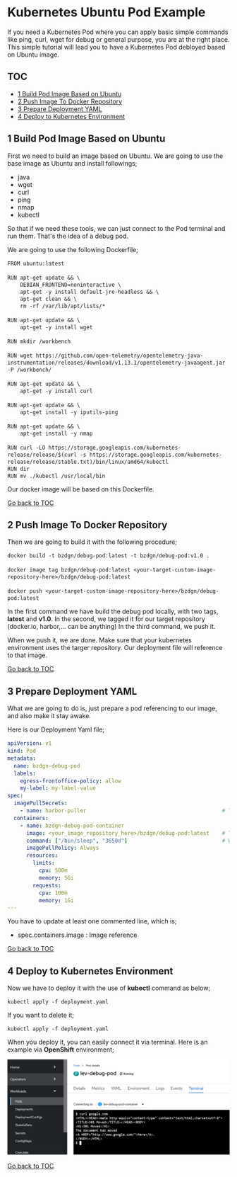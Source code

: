 Kubernetes Ubuntu Pod Example
=============================
If you need a Kubernetes Pod where you can apply basic simple commands like ping, curl, wget for debug or general purpose, you are at the right place. This simple tutorial will lead you to have a Kubernetes Pod debloyed based on Ubuntu image.

TOC
---
- [1 Build Pod Image Based on Ubuntu](1-build-pod-image-based-on-ubuntu)
- [2 Push Image To Docker Repository](2-push-image-to-docker-repository)
- [3 Prepare Deployment YAML](3-prepare-deployment-yaml)
- [4 Deploy to Kubernetes Environment](4-deploy-to-kubernetes-environment)


1 Build Pod Image Based on Ubuntu
---------------------------------
First we need to build an image based on Ubuntu. We are going to use the base image as Ubuntu and install followings;

- java
- wget
- curl
- ping
- nmap
- kubectl

So that if we need these tools, we can just connect to the Pod terminal and run them. That's the idea of a debug pod.

We are going to use the following Dockerfile;

```
FROM ubuntu:latest

RUN apt-get update && \
    DEBIAN_FRONTEND=noninteractive \
    apt-get -y install default-jre-headless && \
    apt-get clean && \
    rm -rf /var/lib/apt/lists/*

RUN apt-get update && \
    apt-get -y install wget

RUN mkdir /workbench

RUN wget https://github.com/open-telemetry/opentelemetry-java-instrumentation/releases/download/v1.13.1/opentelemetry-javaagent.jar -P /workbench/

RUN apt-get update && \
    apt-get -y install curl

RUN apt-get update && \
    apt-get install -y iputils-ping

RUN apt-get update && \
    apt-get install -y nmap

RUN curl -LO https://storage.googleapis.com/kubernetes-release/release/$(curl -s https://storage.googleapis.com/kubernetes-release/release/stable.txt)/bin/linux/amd64/kubectl
RUN dir
RUN mv ./kubectl /usr/local/bin
```

Our docker image will be based on this Dockerfile.


[Go back to TOC](#toc)


2 Push Image To Docker Repository
---------------------------------
Then we are going to build it with the following procedure;

```
docker build -t bzdgn/debug-pod:latest -t bzdgn/debug-pod:v1.0 .

docker image tag bzdgn/debug-pod:latest <your-target-custom-image-repository-here>/bzdgn/debug-pod:latest

docker push <your-target-custom-image-repository-here>/bzdgn/debug-pod:latest
```

In the first command we have build the debug pod locally, with two tags, **latest** and **v1.0**.
In the second, we tagged it for our target repository (docker.io, harbor,... can be anything)
In the third command, we push it.

When we push it, we are done. Make sure that your kubernetes environment uses the targer repository. Our deployment file will reference to that image.


[Go back to TOC](#toc)


3 Prepare Deployment YAML
-------------------------
What we are going to do is, just prepare a pod referencing to our image, and also make it stay awake.

Here is our Deployment Yaml file;

```yaml
apiVersion: v1
kind: Pod
metadata:
  name: bzdgn-debug-pod
  labels:
    egress-frontoffice-policy: allow
    my-label: my-label-value
spec:
  imagePullSecrets:
    - name: harbor-puller                                           # This will be your image pull secret
  containers:
    - name: bzdgn-debug-pod-container
      image: <your_image_repository_here>/bzdgn/debug-pod:latest    # This will be your image reference
      command: ["/bin/sleep", "3650d"]                              # We keep the Pod alive for 3650 days
      imagePullPolicy: Always
      resources:
        limits:
          cpu: 500m
          memory: 5Gi
        requests:
          cpu: 100m
          memory: 1Gi
---
```

You have to update at least one commented line, which is;

- spec.containers.image : Image reference

[Go back to TOC](#toc)


4 Deploy to Kubernetes Environment
----------------------------------
Now we have to deploy it with the use of **kubectl** command as below;

```
kubectl apply -f deployment.yaml
```

If you want to delete it;

```
kubectl apply -f deployment.yaml
```

When you deploy it, you can easily connect it via terminal. Here is an example via **OpenShift** environment;

![openshift-terminal](https://raw.githubusercontent.com/bzdgn/kubernetes-ubuntu-pod/main/openshift_terminal.png)


[Go back to TOC](#toc)
